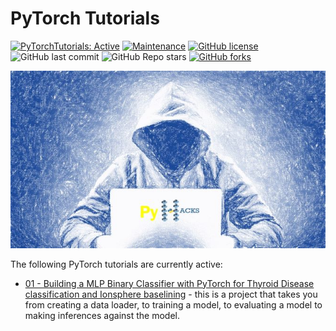 # PyTorch Tutorials
 <!-- badges: start -->
  [![PyTorchTutorials: Active](https://www.repostatus.org/badges/latest/active.svg)](https://www.repostatus.org/#active)
  [![Maintenance](https://img.shields.io/badge/Maintained%3F-yes-green.svg)](https://github.com/StatsGary/PyTorch_Tutorials)
  [![GitHub license](https://img.shields.io/github/license/Naereen/StrapDown.js.svg)](https://github.com/Naereen/StrapDown.js/blob/master/LICENSE)
  ![GitHub last commit](https://img.shields.io/github/last-commit/StatsGary/PyTorch_Tutorials)
  ![GitHub Repo stars](https://img.shields.io/github/stars/StatsGary/PyTorch_Tutorials?label=PyTorch_Tutorials%20Stars)
  [![GitHub forks](https://img.shields.io/github/forks/StatsGary/PyTorch_Tutorials.svg?style=social&label=Fork&maxAge=2592000)](https://github.com/StatsGary/PyTorch_Tutorials)
<!-- badges: end -->

<img src ="man/figures/PyHacks.jpeg"> <!-- width="300" height="150">-->

The following PyTorch tutorials are currently active:

- [01 - Building a MLP Binary Classifier with PyTorch for Thyroid Disease classification and Ionsphere baselining](https://github.com/StatsGary/PyTorch_Tutorials/tree/main/01_MLP_Thyroid_Classifier) - this is a project that takes you from creating a data loader, to training a model, to evaluating a model to making inferences against the model. 

